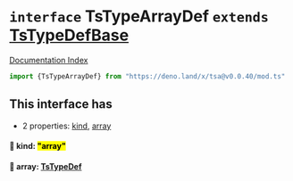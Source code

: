 # `interface` TsTypeArrayDef `extends` [TsTypeDefBase](../private.interface.TsTypeDefBase/README.md)

[Documentation Index](../README.md)

```ts
import {TsTypeArrayDef} from "https://deno.land/x/tsa@v0.0.40/mod.ts"
```

## This interface has

- 2 properties:
[kind](#-kind-array),
[array](#-array-tstypedef)


#### 📄 kind: <mark>"array"</mark>



#### 📄 array: [TsTypeDef](../type.TsTypeDef/README.md)




